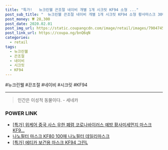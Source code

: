 ```yaml
--- 
title: "특가!   뉴크린웰 끈조절 네이비 개별 1개 시크릿 KF94 소형 ..." 
post_sub_title: "  뉴크린웰 끈조절 네이비 개별 1개 시크릿 KF94 소형 황사마스크 30매" 
post_money: ₩ 28,300 
post_date: 2020.02.01 
post_img_url: https://static.coupangcdn.com/image/retail/images/79047458203684-ca9a8679-c9bf-4154-b962-f5902cf9ccb5.PNG 
post_link_url: https://coupa.ng/bnQ6qN 
categories: 
  - retail 
tags: 
  - 뉴크린웰 
  - 끈조절 
  - 네이비 
  - 시크릿 
  - KF94 
--- 
```

  #뉴크린웰 #끈조절 #네이비 #시크릿 #KF94 
<hr> 

> 인간은 이성적 동물이다. - 세네카 


### POWER LINK

* <a href="https://blog.naver.com/santokki14/221788452188" target="_blank">[특가] 위케어 중국 사스 우한 폐렴 코로나바이러스 예방 황사미세먼지 마스크 KF9...</a>
* <a href="https://blog.naver.com/fasyy4321/221792053293" target="_blank">나노필터 마스크 KF80 100매 나노필터 데일리마스크</a>
* <a href="https://blog.naver.com/an0733/221788798374" target="_blank">[특가] 에티카 보건용 마스크 KF94 그린L</a>
